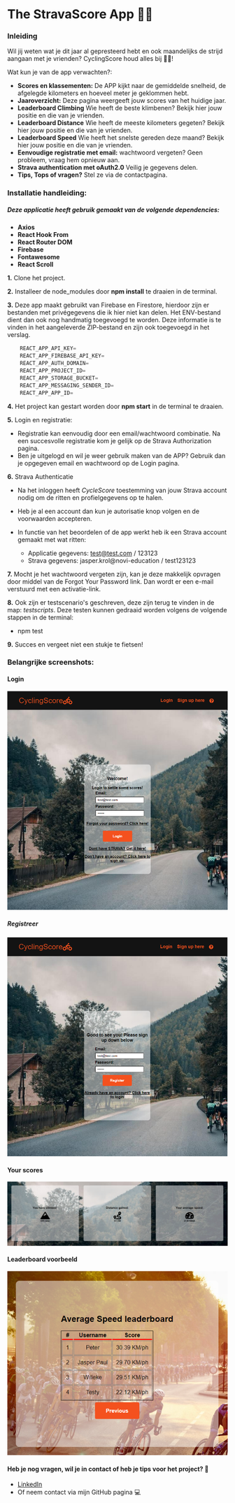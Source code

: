 # The StravaScore App :bicyclist::dash:

### Inleiding

Wil jij weten wat je dit jaar al gepresteerd hebt en ook maandelijks de strijd aangaan met je vrienden? CyclingScore
houd alles bij :bicyclist::dash:!

Wat kun je van de app verwachten?:

- **Scores en klassementen:** De APP kijkt naar de gemiddelde snelheid, de afgelegde kilometers en hoeveel meter je
  geklommen hebt.
- **Jaaroverzicht:** Deze pagina weergeeft jouw scores van het huidige jaar.
- **Leaderboard Climbing** Wie heeft de beste klimbenen? Bekijk hier jouw positie en die van je vrienden.
- **Leaderboard Distance** Wie heeft de meeste kilometers gegeten? Bekijk hier jouw positie en die van je vrienden.
- **Leaderboard Speed** Wie heeft het snelste gereden deze maand? Bekijk hier jouw positie en die van je vrienden.
- **Eenvoudige registratie met email:** wachtwoord vergeten? Geen probleem, vraag hem opnieuw aan.
- **Strava authentication met oAuth2.0** Veilig je gegevens delen.
- **Tips, Tops of vragen?** Stel ze via de contactpagina.

### Installatie handleiding:

##### Deze applicatie heeft gebruik gemaakt van de volgende dependencies:

- **Axios**
- **React Hook From**
- **React Router DOM**
- **Firebase**
- **Fontawesome**
- **React Scroll**

**1.** Clone het project.

**2.** Installeer de node_modules door **npm install** te draaien in de terminal.

**3.** Deze app maakt gebruikt van Firebase en Firestore, hierdoor zijn er bestanden met privégegevens die ik hier niet
kan delen. Het ENV-bestand dient dan ook nog handmatig toegevoegd te worden. Deze informatie is te vinden in het
aangeleverde ZIP-bestand en zijn ook toegevoegd in het verslag.

```javascript
    REACT_APP_API_KEY=
    REACT_APP_FIREBASE_API_KEY=
    REACT_APP_AUTH_DOMAIN=
    REACT_APP_PROJECT_ID=
    REACT_APP_STORAGE_BUCKET=
    REACT_APP_MESSAGING_SENDER_ID=
    REACT_APP_APP_ID=
```

**4.** Het project kan gestart worden door **npm start** in de terminal te draaien.

**5.** Login en registratie:
* Registratie kan eenvoudig door een email/wachtwoord combinatie. Na een succesvolle registratie kom je gelijk op de Strava Authorization pagina.
* Ben je uitgelogd en wil je weer gebruik maken van de APP? Gebruik dan je opgegeven email en wachtwoord op de Login pagina.

**6.** Strava Authenticatie
* Na het inloggen heeft *CycleScore* toestemming van jouw Strava account nodig om de ritten en profielgegevens op te halen.
* Heb je al een account dan kun je autorisatie knop volgen en de voorwaarden accepteren.

* In functie van het beoordelen of de app werkt heb ik een Strava account gemaakt met wat ritten:
  - Applicatie gegevens: test@test.com / 123123
  - Strava gegevens: jasper.krol@novi-education / test123123
  
**7.** Mocht je het wachtwoord vergeten zijn, kan je deze makkelijk opvragen door middel van de Forgot Your Password link. Dan wordt er een e-mail verstuurd met een activatie-link.

**8.** Ook zijn er testscenario's geschreven, deze zijn terug te vinden in de map: *testscripts*. Deze testen kunnen gedraaid worden volgens de volgende stappen in de terminal:
*  npm test


**9.** Succes en vergeet niet een stukje te fietsen!️

### Belangrijke screenshots:

#### Login
![Login](https://github.com/JasperKrol/cycling-score-project/blob/main/src/assets/Login.PNG)

##### Registreer
![Registreer](https://github.com/JasperKrol/cycling-score-project/blob/main/src/assets/registreer.PNG)


#### Your scores
![Your scores](https://github.com/JasperKrol/cycling-score-project/blob/main/src/assets/yourscores.PNG)

#### Leaderboard voorbeeld
![Leaderboard voorbeeld](https://github.com/JasperKrol/cycling-score-project/blob/main/src/assets/speed%20leaderboard.PNG)


#### Heb je nog vragen, wil je in contact of heb je tips voor het project? :incoming_envelope:
- [LinkedIn](www.linkedin.com/in/jasper-paul-krol)
- Of neem contact via mijn GitHub pagina :computer:

